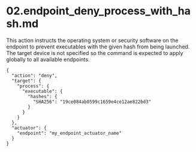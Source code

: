 # 02.endpoint_deny_process_with_hash.md

This action instructs the operating system or security software on the endpoint to prevent executables with the given hash from being launched. The target device is not specified so the command is expected to apply globally to all available endpoints.

```
{
  "action": "deny",
  "target": {
    "process": {
      "executable": {
        "hashes": {
          "SHA256": "19ce084ab0599c1659e4ce12ae822bd3"
        }
      }
    }
  },
  "actuator": {
    "endpoint": "my_endpoint_actuator_name"
  }
}
```
